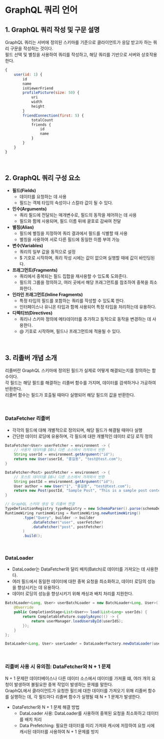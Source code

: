 # GraphQL 쿼리 언어

## 1. GraphQL 쿼리 작성 및 구문 설명

GraphQL 쿼리는 서버에 정의된 스키마를 기준으로 클라이언트가 응답 받고자 하는 쿼리 구문을 작성하는 것이다.  
필드 선택 및 별칭을 사용하여 쿼리를 작성하고, 해당 쿼리를 기반으로 서버와 상호작용한다.  

```js
{
    user(id: 1) {
        id
        name
        isViewerFriend
        profilePicture(size: 50) {
            uri
            width
            height
        }
        friendConnection(first: 5) {
            totalCount
            friends {
                id
                name
            }
        }
    }
}
```
<br/>

## 2. GraphQL 쿼리 구성 요소

 - __필드(Fields)__
    - 데이터를 요청하는 데 사용
    - 필드는 객체 타입의 속성이나 스칼라 값이 될 수 있다.
 - __인수(Arguments)__
    - 쿼리 필드에 전달되는 매개변수로, 필드의 동작을 제어하는 데 사용
    - 필드와 함께 사용되며, 필드 이름 뒤에 괄호로 감싸여 전달
 - __별칭(Alias)__
    - 필드에 별칭을 지정하여 쿼리 결과에서 필드를 식별할 때 사용
    - 별칭을 사용하여 서로 다른 필드에 동일한 이름 부여 가능
 - __변수(Variables)__
    - 쿼리의 일부 값을 동적으로 설정
    - $ 기호로 시작하며, 쿼리 작성 시에는 값이 없으며 실행할 때에 값이 바인딩된다.
 - __프래그먼트(Fragments)__
    - 쿼리에서 중복되는 필드 집합을 재사용할 수 있도록 도와준다.
    - 필드의 그룹을 정의하고, 여러 곳에서 해당 프래그먼트를 참조하여 중복을 최소화한다.
 - __인라인 프래그먼트(Inline Fragments)__
    - 특정 타입의 필드를 포함하는 쿼리를 작성할 수 있도록 한다.
    - 인터페이스나 유니온 타입과 함께 사용되어 특정 타입을 처리하는데 유용하다.
 - __디렉티브(Directives)__
    - 쿼리나 스키마 정의에 메타데이터를 추가하고 동적으로 동작을 변경하는 데 사용한다.
    - @ 기호로 시작하며, 필드나 프래그먼트에 적용될 수 있다.

<br/>

## 3. 리졸버 개념 소개

리졸버란 GraphQL 스키마에 정의된 필드가 실제로 어떻게 해결되는지를 정의하는 함수이다.  
각 필드는 해당 필드를 해결하는 리졸버 함수를 가지며, 데이터를 검색하거나 가공하여 반환한다.  
리졸버 함수는 필드가 호출될 때마다 실행되어 해당 필드의 값을 반환한다.  

<br/>

### DataFetcher 리졸버

 - 각각의 필드에 대해 개별적으로 정의되며, 해당 필드가 해결될 때마다 실행
 - 간단한 데이터 로딩에 유용하며, 각 필드에 대한 개별적인 데이터 로딩 로직 정의
```java
DataFetcher<User> userFetcher = environment -> {
    // 사용자 데이터를 DB나 다른 소스에서 가져와서 반환
    String userId = environment.getArgument("id");
    return new User(userId, "홍길동", "test@test.com");
}

DataFetcher<Post> postFetcher = environment -> {
    // 포스트 데이터를 DB나 다른 소스에서 가져와서 반환
    String postId = environment.getArgument("id");
    User author = new User("1", "홍길동", "test@test.com");
    return new Post(postId, "Sample Post", "This is a sample post content", author);
}

// GraphQL 스키마 생성 및 리졸버 연결
TypeDefinitionRegistry typeRegistry = new SchemaParser().parse(schemaDefinition);
RuntimeWiring runtimeWiring = RuntimeWiring.newRuntimeWiring()
        .type("Query", builder -> builder
            .dataFetcher("user", userFetcher)
            .dataFetcher("post", postFetcher)
        )
        .build();
```
<br/>

### DataLoader

 - DataLoader는 DataFetcher와 달리 배치(Batch)로 데이터를 가져오는 데 사용한다.
 - 여러 필드에서 동일한 데이터에 대한 중복 요청을 최소화하고, 데이터 로딩의 성능을 향상시키는 데 유용하다.
 - 데이터 로딩의 성능을 향상시키기 위해 캐싱과 배치 처리를 지원한다.
```java
BatchLoader<Long, User> userBatchLoader = new BatchLoader<Long, User>() {
    @Override
    public CompletionStage<List<User>> load(List<Long> userIds) {
        return CompletableFuture.supplyAsync(() -> {
            return userManager.loadUsersById(userIdS);
        });
    }
};

DataLoader<Long, User> userLoader = DataLoaderFactory.newDataLoader(userBatchLoader);
```
<br/>

### 리졸버 사용 시 유의점: DataFetcher와 N + 1 문제

N + 1 문제란 데이터베이스나 다른 데이터 소스에서 데이터를 가져올 떄, 여러 개의 요청이 발생하여 불필요한 중복 작업이 발생하는 문제를 말한다.  
GraphQL에서 클라이언트가 요청한 필드에 대한 데이터를 가져오기 위해 리졸버 함수를 실행하는 데, 각 필드마다 리졸버 함수가 실행될 때 N + 1 문제가 발생한다.  

 - DataFetcher와 N + 1 문제 해결 방법
    - DataLoader 사용: DataLoader를 사용하여 중복된 요청을 최소화하고 데이터를 배치 처리
    - Data Prefetching: 필요한 데이터를 미리 가져와 캐시에 저장하여 요청 시에 캐시된 데이터를 사용하여 N + 1 문제를 방지

